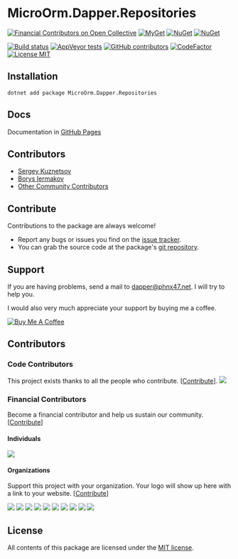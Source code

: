 # MicroOrm.Dapper.Repositories

[![Financial Contributors on Open Collective](https://opencollective.com/microormdapperrepositories/all/badge.svg?label=financial+contributors)](https://opencollective.com/microormdapperrepositories) [![MyGet](https://img.shields.io/myget/phnx47-beta/vpre/MicroOrm.Dapper.Repositories.svg)](https://www.myget.org/feed/phnx47-beta/package/nuget/MicroOrm.Dapper.Repositories)
[![NuGet](https://img.shields.io/nuget/v/MicroOrm.Dapper.Repositories.svg)](https://www.nuget.org/packages/MicroOrm.Dapper.Repositories)
[![NuGet](https://img.shields.io/nuget/dt/MicroOrm.Dapper.Repositories.svg)](https://www.nuget.org/packages/MicroOrm.Dapper.Repositories)

[![Build status](https://ci.appveyor.com/api/projects/status/5v68lbhwc9d4948g?svg=true)](https://ci.appveyor.com/project/phnx47/microorm-dapper-repositories)
[![AppVeyor tests](https://img.shields.io/appveyor/tests/phnx47/microorm-dapper-repositories.svg)](https://ci.appveyor.com/project/phnx47/microorm-dapper-repositories/build/tests)
[![GitHub contributors](https://img.shields.io/github/contributors/phnx47/MicroOrm.Dapper.Repositories.svg)](https://github.com/phnx47/MicroOrm.Dapper.Repositories/graphs/contributors)
[![CodeFactor](https://www.codefactor.io/repository/github/phnx47/microorm.dapper.repositories/badge/master)](https://www.codefactor.io/repository/github/phnx47/microorm.dapper.repositories/overview/master)
[![License MIT](https://img.shields.io/badge/license-MIT-green.svg)](https://opensource.org/licenses/MIT)

## Installation

    dotnet add package MicroOrm.Dapper.Repositories

## Docs

Documentation in [GitHub Pages](http://dapper.phnx47.net)

## Contributors

* [Sergey Kuznetsov](https://github.com/phnx47)
* [Borys Iermakov](https://github.com/borisermakof)
* [Other Community Contributors](https://github.com/phnx47/MicroOrm.Dapper.Repositories/graphs/contributors)

## Contribute

Contributions to the package are always welcome!

* Report any bugs or issues you find on the [issue tracker](https://github.com/phnx47/MicroOrm.Dapper.Repositories/issues).
* You can grab the source code at the package's [git repository](https://github.com/phnx47/MicroOrm.Dapper.Repositories).

## Support

If you are having problems, send a mail to [dapper@phnx47.net](mailto://dapper@phnx47.net). I will try to help you.

I would also very much appreciate your support by buying me a coffee.

<a href="https://www.buymeacoffee.com/phnx47" target="_blank"><img src="https://www.buymeacoffee.com/assets/img/custom_images/yellow_img.png" alt="Buy Me A Coffee" style="height: auto !important;width: auto !important;" ></a>

## Contributors

### Code Contributors

This project exists thanks to all the people who contribute. [[Contribute](CONTRIBUTING.md)].
<a href="https://github.com/phnx47/MicroOrm.Dapper.Repositories/graphs/contributors"><img src="https://opencollective.com/microormdapperrepositories/contributors.svg?width=890&button=false" /></a>

### Financial Contributors

Become a financial contributor and help us sustain our community. [[Contribute](https://opencollective.com/microormdapperrepositories/contribute)]

#### Individuals

<a href="https://opencollective.com/microormdapperrepositories"><img src="https://opencollective.com/microormdapperrepositories/individuals.svg?width=890"></a>

#### Organizations

Support this project with your organization. Your logo will show up here with a link to your website. [[Contribute](https://opencollective.com/microormdapperrepositories/contribute)]

<a href="https://opencollective.com/microormdapperrepositories/organization/0/website"><img src="https://opencollective.com/microormdapperrepositories/organization/0/avatar.svg"></a>
<a href="https://opencollective.com/microormdapperrepositories/organization/1/website"><img src="https://opencollective.com/microormdapperrepositories/organization/1/avatar.svg"></a>
<a href="https://opencollective.com/microormdapperrepositories/organization/2/website"><img src="https://opencollective.com/microormdapperrepositories/organization/2/avatar.svg"></a>
<a href="https://opencollective.com/microormdapperrepositories/organization/3/website"><img src="https://opencollective.com/microormdapperrepositories/organization/3/avatar.svg"></a>
<a href="https://opencollective.com/microormdapperrepositories/organization/4/website"><img src="https://opencollective.com/microormdapperrepositories/organization/4/avatar.svg"></a>
<a href="https://opencollective.com/microormdapperrepositories/organization/5/website"><img src="https://opencollective.com/microormdapperrepositories/organization/5/avatar.svg"></a>
<a href="https://opencollective.com/microormdapperrepositories/organization/6/website"><img src="https://opencollective.com/microormdapperrepositories/organization/6/avatar.svg"></a>
<a href="https://opencollective.com/microormdapperrepositories/organization/7/website"><img src="https://opencollective.com/microormdapperrepositories/organization/7/avatar.svg"></a>
<a href="https://opencollective.com/microormdapperrepositories/organization/8/website"><img src="https://opencollective.com/microormdapperrepositories/organization/8/avatar.svg"></a>
<a href="https://opencollective.com/microormdapperrepositories/organization/9/website"><img src="https://opencollective.com/microormdapperrepositories/organization/9/avatar.svg"></a>

## License

All contents of this package are licensed under the [MIT license](https://opensource.org/licenses/MIT).
